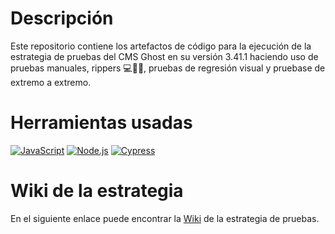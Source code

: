# Descripción
Este repositorio contiene los artefactos de código para la ejecución de la estrategia de pruebas del CMS Ghost en su versión 3.41.1 haciendo uso de pruebas manuales, rippers 💻🐒🤖, pruebas de regresión visual y pruebase de extremo a extremo.


# Herramientas usadas
[![JavaScript](https://img.shields.io/badge/javascript-ead547?style=for-the-badge&logo=javascript&logoColor=white&labelColor=000000)]()
[![Node.js](https://img.shields.io/badge/node.js-76c339?style=for-the-badge&logo=node.js&logoColor=white&labelColor=000000)]()
[![Cypress](https://img.shields.io/badge/Cypress-027780?style=for-the-badge&logo=cypress&logoColor=white&labelColor=000000)]()

# Wiki de la estrategia
En el siguiente enlace puede encontrar la [Wiki](https://github.com/zearkiatos/ghost-strategic-test/wiki) de la estrategia de pruebas.
